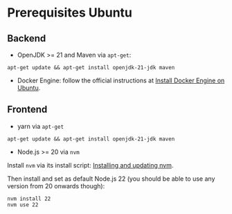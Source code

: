 # Prerequisites Ubuntu

## Backend
* OpenJDK >= 21 and Maven via `apt-get`:
```shell
apt-get update && apt-get install openjdk-21-jdk maven
```
* Docker Engine: follow the official instructions at [Install Docker Engine on Ubuntu](https://docs.docker.com/engine/install/ubuntu/).

## Frontend
* yarn via `apt-get`

```shell
apt-get update && apt-get install openjdk-21-jdk maven
```

* Node.js >= 20 via `nvm`

Install `nvm` via its install script: [Installing and updating nvm](https://github.com/nvm-sh/nvm/blob/master/README.md#installing-and-updating).

Then install and set as default Node.js 22 (you should be able to use any version from 20 onwards though):
```shell
nvm install 22
nvm use 22
```